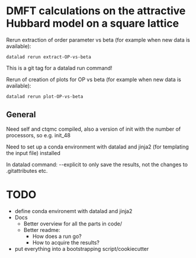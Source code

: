 # DMFT calculations on the attractive Hubbard model on a square lattice

Rerun extraction of order parameter vs beta (for example when new data is available):
```shell
datalad rerun extract-OP-vs-beta
```
This is a git tag for a datalad run command!

Rerun of creation of plots for OP vs beta (for example when new data is available):
```shell
datalad rerun plot-OP-vs-beta
```

## General

Need self and ctqmc compiled, also a version of init with the number of processors, so e.g. init_48

Need to set up a conda environment with datalad and jinja2 (for templating the input file) installed

In datalad command: --explicit to only save the results, not the changes to .gitattributes etc.


# TODO

- define conda environemt with datalad and jinja2
- Docs
  - Better overview for all the parts in code/
  - Better readme:
    - How does a run go?
    - How to acquire the results?
- put everything into a bootstrapping script/cookiecutter
